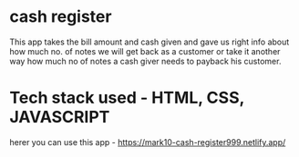 # cash register

This app takes the bill amount and cash given and gave us right info about how much no. of notes we will get back as a customer or take it another way how much no of notes a cash giver needs to payback his customer.

<h1>Tech stack used - HTML, CSS, JAVASCRIPT </h1>

herer you can use this app - https://mark10-cash-register999.netlify.app/
 
